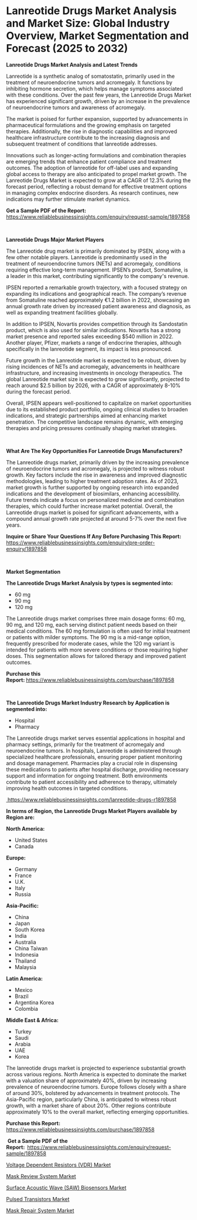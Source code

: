 <p><h1>Lanreotide Drugs Market Analysis and Market Size: Global Industry Overview, Market Segmentation and Forecast (2025 to 2032)</h1></p><p><strong>Lanreotide Drugs Market Analysis and Latest Trends</strong></p>
<p><p>Lanreotide is a synthetic analog of somatostatin, primarily used in the treatment of neuroendocrine tumors and acromegaly. It functions by inhibiting hormone secretion, which helps manage symptoms associated with these conditions. Over the past few years, the Lanreotide Drugs Market has experienced significant growth, driven by an increase in the prevalence of neuroendocrine tumors and awareness of acromegaly. </p><p>The market is poised for further expansion, supported by advancements in pharmaceutical formulations and the growing emphasis on targeted therapies. Additionally, the rise in diagnostic capabilities and improved healthcare infrastructure contribute to the increasing diagnosis and subsequent treatment of conditions that lanreotide addresses. </p><p>Innovations such as longer-acting formulations and combination therapies are emerging trends that enhance patient compliance and treatment outcomes. The adoption of lanreotide for off-label uses and expanding global access to therapy are also anticipated to propel market growth. The Lanreotide Drugs Market is expected to grow at a CAGR of 12.3% during the forecast period, reflecting a robust demand for effective treatment options in managing complex endocrine disorders. As research continues, new indications may further stimulate market dynamics.</p></p>
<p><strong>Get a Sample PDF of the Report:&nbsp;</strong> <a href="https://www.reliablebusinessinsights.com/enquiry/request-sample/1897858?utm_campaign=2446&utm_medium=2&utm_source=Github&utm_content=ia&utm_term=08032025&utm_id=lanreotide-drugs">https://www.reliablebusinessinsights.com/enquiry/request-sample/1897858</a></p>
<p>&nbsp;</p>
<p><strong>Lanreotide Drugs Major Market Players</strong></p>
<p><p>The Lanreotide drug market is primarily dominated by IPSEN, along with a few other notable players. Lanreotide is predominantly used in the treatment of neuroendocrine tumors (NETs) and acromegaly, conditions requiring effective long-term management. IPSEN’s product, Somatuline, is a leader in this market, contributing significantly to the company's revenue.</p><p>IPSEN reported a remarkable growth trajectory, with a focused strategy on expanding its indications and geographical reach. The company’s revenue from Somatuline reached approximately €1.2 billion in 2022, showcasing an annual growth rate driven by increased patient awareness and diagnosis, as well as expanding treatment facilities globally.</p><p>In addition to IPSEN, Novartis provides competition through its Sandostatin product, which is also used for similar indications. Novartis has a strong market presence and reported sales exceeding $540 million in 2022. Another player, Pfizer, markets a range of endocrine therapies, although specifically in the lanreotide segment, its impact is less pronounced.</p><p>Future growth in the Lanreotide market is expected to be robust, driven by rising incidences of NETs and acromegaly, advancements in healthcare infrastructure, and increasing investments in oncology therapeutics. The global Lanreotide market size is expected to grow significantly, projected to reach around $2.5 billion by 2026, with a CAGR of approximately 8-10% during the forecast period.</p><p>Overall, IPSEN appears well-positioned to capitalize on market opportunities due to its established product portfolio, ongoing clinical studies to broaden indications, and strategic partnerships aimed at enhancing market penetration. The competitive landscape remains dynamic, with emerging therapies and pricing pressures continually shaping market strategies.</p></p>
<p>&nbsp;</p>
<p><strong>What Are The Key Opportunities For Lanreotide Drugs Manufacturers?</strong></p>
<p><p>The Lanreotide drugs market, primarily driven by the increasing prevalence of neuroendocrine tumors and acromegaly, is projected to witness robust growth. Key factors include the rise in awareness and improved diagnostic methodologies, leading to higher treatment adoption rates. As of 2023, market growth is further supported by ongoing research into expanded indications and the development of biosimilars, enhancing accessibility. Future trends indicate a focus on personalized medicine and combination therapies, which could further increase market potential. Overall, the Lanreotide drugs market is poised for significant advancements, with a compound annual growth rate projected at around 5-7% over the next five years.</p></p>
<p><strong>Inquire or Share Your Questions If Any Before Purchasing This Report:</strong> <a href="https://www.reliablebusinessinsights.com/enquiry/pre-order-enquiry/1897858?utm_campaign=2446&utm_medium=2&utm_source=Github&utm_content=ia&utm_term=08032025&utm_id=lanreotide-drugs">https://www.reliablebusinessinsights.com/enquiry/pre-order-enquiry/1897858</a></p>
<p>&nbsp;</p>
<p><strong>Market Segmentation</strong></p>
<p><strong>The Lanreotide Drugs Market Analysis by types is segmented into:</strong></p>
<p><ul><li>60 mg</li><li>90 mg</li><li>120 mg</li></ul></p>
<p><p>The Lanreotide drugs market comprises three main dosage forms: 60 mg, 90 mg, and 120 mg, each serving distinct patient needs based on their medical conditions. The 60 mg formulation is often used for initial treatment or patients with milder symptoms. The 90 mg is a mid-range option, frequently prescribed for moderate cases, while the 120 mg variant is intended for patients with more severe conditions or those requiring higher doses. This segmentation allows for tailored therapy and improved patient outcomes.</p></p>
<p><strong>Purchase this Report:&nbsp;</strong><a href="https://www.reliablebusinessinsights.com/purchase/1897858?utm_campaign=2446&utm_medium=2&utm_source=Github&utm_content=ia&utm_term=08032025&utm_id=lanreotide-drugs">https://www.reliablebusinessinsights.com/purchase/1897858</a></p>
<p>&nbsp;</p>
<p><strong>The Lanreotide Drugs Market Industry Research by Application is segmented into:</strong></p>
<p><ul><li>Hospital</li><li>Pharmacy</li></ul></p>
<p><p>The Lanreotide drugs market serves essential applications in hospital and pharmacy settings, primarily for the treatment of acromegaly and neuroendocrine tumors. In hospitals, Lanreotide is administered through specialized healthcare professionals, ensuring proper patient monitoring and dosage management. Pharmacies play a crucial role in dispensing these medications to patients after hospital discharge, providing necessary support and information for ongoing treatment. Both environments contribute to patient accessibility and adherence to therapy, ultimately improving health outcomes in targeted conditions.</p></p>
<p><a href="https://www.reliablebusinessinsights.com/lanreotide-drugs-r1897858?utm_campaign=2446&utm_medium=2&utm_source=Github&utm_content=ia&utm_term=08032025&utm_id=lanreotide-drugs">&nbsp;https://www.reliablebusinessinsights.com/lanreotide-drugs-r1897858</a></p>
<p><strong>In terms of Region, the Lanreotide Drugs Market Players available by Region are:</strong></p>
<p>
    <p> <strong> North America: </strong>
        <ul>
            <li>United States</li>
            <li>Canada</li>
        </ul>
        </p> 
    <p> <strong> Europe: </strong>
        <ul>
            <li>Germany</li>
            <li>France</li>
            <li>U.K.</li>
            <li>Italy</li>
            <li>Russia</li>
        </ul>
        </p> 
    <p> <strong> Asia-Pacific: </strong>
        <ul>
            <li>China</li>
            <li>Japan</li>
            <li>South Korea</li>
            <li>India</li>
            <li>Australia</li>
            <li>China Taiwan</li>
            <li>Indonesia</li>
            <li>Thailand</li>
            <li>Malaysia</li>
        </ul>
        </p> 
    <p> <strong> Latin America: </strong>
        <ul>
            <li>Mexico</li>
            <li>Brazil</li>
            <li>Argentina Korea</li>
            <li>Colombia</li>
        </ul>
        </p> 
    <p> <strong> Middle East & Africa: </strong>
        <ul>
            <li>Turkey</li>
            <li>Saudi</li>
            <li>Arabia</li>
            <li>UAE</li>
            <li>Korea</li>
        </ul>
    </p>
    </p>
<p><p>The lanreotide drugs market is projected to experience substantial growth across various regions. North America is expected to dominate the market with a valuation share of approximately 40%, driven by increasing prevalence of neuroendocrine tumors. Europe follows closely with a share of around 30%, bolstered by advancements in treatment protocols. The Asia-Pacific region, particularly China, is anticipated to witness robust growth, with a market share of about 20%. Other regions contribute approximately 10% to the overall market, reflecting emerging opportunities.</p></p>
<p><strong>Purchase this Report: </strong><a href="https://www.reliablebusinessinsights.com/purchase/1897858?utm_campaign=2446&utm_medium=2&utm_source=Github&utm_content=ia&utm_term=08032025&utm_id=lanreotide-drugs">https://www.reliablebusinessinsights.com/purchase/1897858</a></p>
<p>&nbsp;<strong>Get a Sample PDF of the Report:&nbsp;&nbsp;</strong><a href="https://www.reliablebusinessinsights.com/enquiry/request-sample/1897858?utm_campaign=2446&utm_medium=2&utm_source=Github&utm_content=ia&utm_term=08032025&utm_id=lanreotide-drugs">https://www.reliablebusinessinsights.com/enquiry/request-sample/1897858</a></p>
<p><strong></strong></p>
<p><p><a href="https://www.linkedin.com/pulse/regional-development-deployment-production-cost-voltage-5pinf?utm_campaign=2446&utm_medium=2&utm_source=Github&utm_content=ia&utm_term=08032025&utm_id=lanreotide-drugs">Voltage Dependent Resistors (VDR) Market</a></p><p><a href="https://www.linkedin.com/pulse/mask-review-system-market-highlights-industry-growth-85-cagr-from-lb0be?utm_campaign=2446&utm_medium=2&utm_source=Github&utm_content=ia&utm_term=08032025&utm_id=lanreotide-drugs">Mask Review System Market</a></p><p><a href="https://www.linkedin.com/pulse/historical-trends-future-projections-surface-acoustic-fmn3f?utm_campaign=2446&utm_medium=2&utm_source=Github&utm_content=ia&utm_term=08032025&utm_id=lanreotide-drugs">Surface Acoustic Wave (SAW) Biosensors Market</a></p><p><a href="https://www.linkedin.com/pulse/navigating-pulsed-transistors-market-growth-128-cagr-key-trends-dhlye?utm_campaign=2446&utm_medium=2&utm_source=Github&utm_content=ia&utm_term=08032025&utm_id=lanreotide-drugs">Pulsed Transistors Market</a></p><p><a href="https://www.linkedin.com/pulse/revenue-insights-mask-repair-system-market-67-cagr-from-2025-6pldf?utm_campaign=2446&utm_medium=2&utm_source=Github&utm_content=ia&utm_term=08032025&utm_id=lanreotide-drugs">Mask Repair System Market</a></p></p>